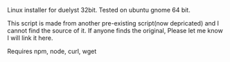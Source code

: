 Linux installer for duelyst 32bit. Tested on ubuntu gnome 64 bit.

This script is made from another pre-existing script(now depricated) and I cannot find the source of it. If anyone finds the original, Please let me know I will link it here.

Requires npm, node, curl, wget
